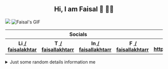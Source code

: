 <h2 align='center'>Hi, I am Faisal 👋 👨‍💻</h2>

<img src="https://visitor-badge.glitch.me/badge?page_id=faisalAkhtar.faisalAkhtar">

<img alt="Faisal's GIF" src="https://raw.githubusercontent.com/faisalAkhtar/faisalAkhtar/master/GIF.gif">

<table>
  <tr>
    <th colspan='4'>Socials</th>
    <th>Profile</th>
  </tr>
  <tr>
    <th><a href="https://linkedin.com/in/faisalAkhtar/"><img alt="Linkdein" width="16" src="https://cdn.jsdelivr.net/npm/simple-icons@v3/icons/linkedin.svg"> / faisalakhtar</a></th>
    <th><a href="https://twitter.com/FaisallAkhtarr/"><img alt="Twitter" width="16" src="https://cdn.jsdelivr.net/npm/simple-icons@v3/icons/twitter.svg"> / faisallakhtarr </a></th>
    <th><a href="https://instagram.com/faisallakhtarr/"><img alt="Instagram" width="16" src="https://cdn.jsdelivr.net/npm/simple-icons@v3/icons/instagram.svg"> / faisallakhtarr </a></th>
    <th><a href="https://www.facebook.com/FaisallAkhtarr/"><img alt="Facebook" width="16" src="https://cdn.jsdelivr.net/npm/simple-icons@v3/icons/facebook.svg"> / faisallakhtarr </a></th>
    <th><a href="https://faisalakhtar.github.io/"><img alt="Website" width="16" src="https://user-images.githubusercontent.com/41644472/87731835-0d241f80-c7e9-11ea-879c-4cfa526b953b.png"> https://faisalakhtar.github.io</a></th>
  </tr>
</table>

<details>
<summary>Just some random details information me</summary>
<ul>
  <li>I’m currently persuing my masters in CS (Computer Science) from University of Delhi.</li>
  <li>I recently completed my bachelors in CS from the same.</li>
  <li>You can reach me at faisal.mcs20.du@gmail.com or through linkedin @FaisallAkhtarr</li>
  <li>To know more about my technical experience, checkout my profile - faisalakhtar.github.io</li>
  <li>Outside of studies, I like watching movies and listening to music.</li>
  <li>I also really enjoy taking long walks and traveling with my headphones on, listening to music.</li>
  <li>Sports: I am an excellent cricket fan and an average volleyball player.</li>
  <li>Love? Biryani / travelling / software development / maths</li>
  <li>I also like playing chess. Let's play sometime!</li>
</ul>
</details>

